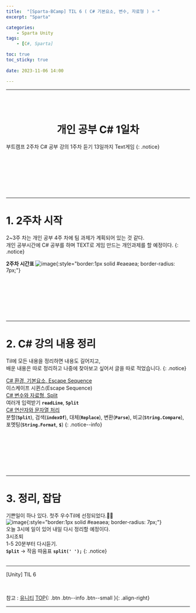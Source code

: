 ```yaml
---
title:  "[Sparta-BCamp] TIL 6 ( C# 기본요소, 변수, 자료형 ) ⭐ "
excerpt: "Sparta"

categories:
    - Sparta Unity
tags:
    - [C#, Sparta]

toc: true
toc_sticky: true
 
date: 2023-11-06 14:00

---
```

- - -
<BR><BR>

<center><H1> 개인 공부 C# 1일차   </H1></center>
부트캠프 2주차 C# 공부 강의 1주차 듣기
13일까지 Text게임 
{: .notice}

<br><br><br><br><br><br>
- - - 

# 1. 2주차 시작
2~3주 차는 개인 공부 4주 차에 팀 과제가 계획되어 있는 것 같다.  
개인 공부시간에 C# 공부를 하며 TEXT로 게임 만드는 개인과제를 할 예정이다.
{: .notice}

**2주차 시간표**
![image](https://github.com/levell1/levell1.github.io/assets/96651722/ac8ee96b-d26d-4bf4-b3aa-1e0613836d52){:style="border:1px solid #eaeaea; border-radius: 7px;"}  



<br><br><br><br><br><br>
- - - 

# 2. C# 강의 내용 정리
Til에 모든 내용을 정리하면 내용도 길어지고,  
배운 내용은 따로 정리하고 나중에 찾아보고 싶어서 글을 따로 적었습니다.
{: .notice}

[C# 환경, 기본요소, Escape Sequence](https://levell1.github.io/sparta%20c%20sharp/SpartaCsharp1/)  
이스케이프 시퀸스(Escape Sequence)  
[C# 변수와 자료형, Split](https://levell1.github.io/sparta%20c%20sharp/SpartaCsharp2/)  
여러개 입력받기 **`readLine`**, **`Split`**  
[C# 연산자와 문자열 처리](https://levell1.github.io/sparta%20c%20sharp/SpartaCsharp2/)  
분할(**`Split`**), 검색(**`indexOf`**), 대체(**`Replace`**), 변환(**`Parse`**), 비교(**`String.Compare`**), 포멧팅(**`String.Format`**, **`$`**) 
{: .notice--info}

<br><br><br><br><br><br>
- - - 

# 3. 정리, 잡담
기쁜일이 하나 있다. 첫주 우수Til에 선정되었다.🙌🙌  
![image](https://github.com/levell1/levell1.github.io/assets/96651722/c3cfdaeb-2082-41d3-acae-a8ac7e05c378){:style="border:1px solid #eaeaea; border-radius: 7px;"}   
오늘 3시에 일이 있어 내일 다시 정리할 예정이다.   
3시조퇴  
1-5 20분부터 다시듣기.  
**`Split`**   -> 작음 따움표 **`split(' ');`** 
{: .notice}
<br><br>
- - - 

[Unity] TIL 6

<br>

참고 : [유니티](https://docs.unity3d.com/kr/)
[TOP](#){: .btn .btn--info .btn--small }{: .align-right}
<br>
- - -
